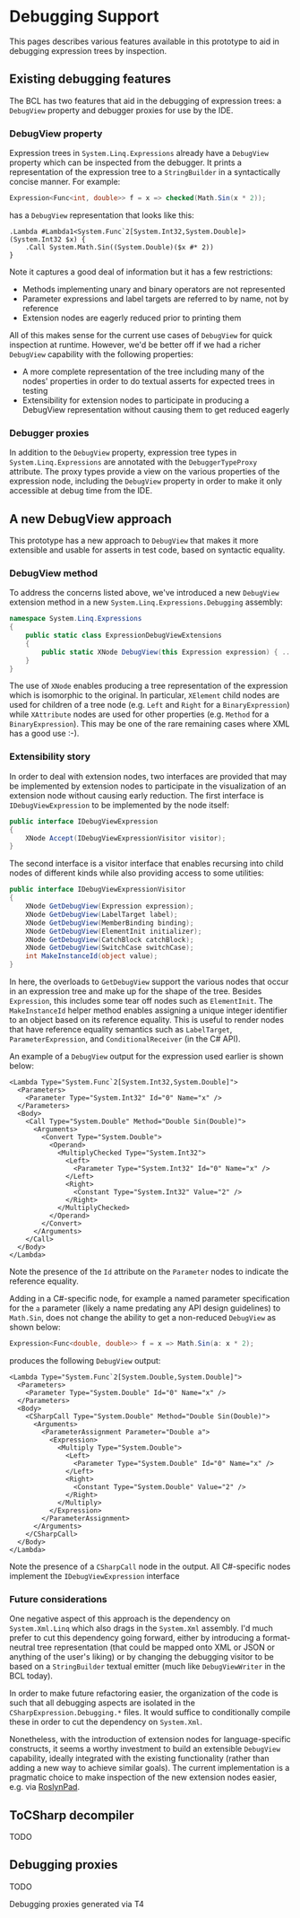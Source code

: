 # Debugging Support

This pages describes various features available in this prototype to aid in debugging expression trees by inspection.

## Existing debugging features

The BCL has two features that aid in the debugging of expression trees: a `DebugView` property and debugger proxies for use by the IDE.

### DebugView property

Expression trees in `System.Linq.Expressions` already have a `DebugView` property which can be inspected from the debugger. It prints a representation of the expression tree to a `StringBuilder` in a syntactically concise manner. For example:

```csharp
Expression<Func<int, double>> f = x => checked(Math.Sin(x * 2));
```

has a `DebugView` representation that looks like this:

```
.Lambda #Lambda1<System.Func`2[System.Int32,System.Double]>(System.Int32 $x) {
    .Call System.Math.Sin((System.Double)($x #* 2))
}
```

Note it captures a good deal of information but it has a few restrictions:

* Methods implementing unary and binary operators are not represented
* Parameter expressions and label targets are referred to by name, not by reference
* Extension nodes are eagerly reduced prior to printing them

All of this makes sense for the current use cases of `DebugView` for quick inspection at runtime. However, we'd be better off if we had a richer `DebugView` capability with the following properties:

* A more complete representation of the tree including many of the nodes' properties in order to do textual asserts for expected trees in testing
* Extensibility for extension nodes to participate in producing a DebugView representation without causing them to get reduced eagerly

### Debugger proxies

In addition to the `DebugView` property, expression tree types in `System.Linq.Expressions` are annotated with the `DebuggerTypeProxy` attribute. The proxy types provide a view on the various properties of the expression node, including the `DebugView` property in order to make it only accessible at debug time from the IDE.

## A new DebugView approach

This prototype has a new approach to `DebugView` that makes it more extensible and usable for asserts in test code, based on syntactic equality.

### DebugView method

To address the concerns listed above, we've introduced a new `DebugView` extension method in a new `System.Linq.Expressions.Debugging` assembly:

```csharp
namespace System.Linq.Expressions
{
    public static class ExpressionDebugViewExtensions
	{
        public static XNode DebugView(this Expression expression) { ... }
    }
}
```

The use of `XNode` enables producing a tree representation of the expression which is isomorphic to the original. In particular, `XElement` child nodes are used for children of a tree node (e.g. `Left` and `Right` for a `BinaryExpression`) while `XAttribute` nodes are used for other properties (e.g. `Method` for a `BinaryExpression`). This may be one of the rare remaining cases where XML has a good use :-).

### Extensibility story

In order to deal with extension nodes, two interfaces are provided that may be implemented by extension nodes to participate in the visualization of an extension node without causing early reduction. The first interface is `IDebugViewExpression` to be implemented by the node itself:

```csharp
public interface IDebugViewExpression
{
    XNode Accept(IDebugViewExpressionVisitor visitor);
}
```

The second interface is a visitor interface that enables recursing into child nodes of different kinds while also providing access to some utilities:

```csharp
public interface IDebugViewExpressionVisitor
{
    XNode GetDebugView(Expression expression);
    XNode GetDebugView(LabelTarget label);
    XNode GetDebugView(MemberBinding binding);
    XNode GetDebugView(ElementInit initializer);
    XNode GetDebugView(CatchBlock catchBlock);
    XNode GetDebugView(SwitchCase switchCase);
    int MakeInstanceId(object value);
}
```

In here, the overloads to `GetDebugView` support the various nodes that occur in an expression tree and make up for the shape of the tree. Besides `Expression`, this includes some tear off nodes such as `ElementInit`. The `MakeInstanceId` helper method enables assigning a unique integer identifier to an object based on its reference equality. This is useful to render nodes that have reference equality semantics such as `LabelTarget`, `ParameterExpression`, and `ConditionalReceiver` (in the C# API).

An example of a `DebugView` output for the expression used earlier is shown below:

```
<Lambda Type="System.Func`2[System.Int32,System.Double]">
  <Parameters>
    <Parameter Type="System.Int32" Id="0" Name="x" />
  </Parameters>
  <Body>
    <Call Type="System.Double" Method="Double Sin(Double)">
      <Arguments>
        <Convert Type="System.Double">
          <Operand>
            <MultiplyChecked Type="System.Int32">
              <Left>
                <Parameter Type="System.Int32" Id="0" Name="x" />
              </Left>
              <Right>
                <Constant Type="System.Int32" Value="2" />
              </Right>
            </MultiplyChecked>
          </Operand>
        </Convert>
      </Arguments>
    </Call>
  </Body>
</Lambda>
```

Note the presence of the `Id` attribute on the `Parameter` nodes to indicate the reference equality.

Adding in a C#-specific node, for example a named parameter specification for the `a` parameter (likely a name predating any API design guidelines) to `Math.Sin`, does not change the ability to get a non-reduced `DebugView` as shown below:

```csharp
Expression<Func<double, double>> f = x => Math.Sin(a: x * 2);
```

produces the following `DebugView` output:

```
<Lambda Type="System.Func`2[System.Double,System.Double]">
  <Parameters>
    <Parameter Type="System.Double" Id="0" Name="x" />
  </Parameters>
  <Body>
    <CSharpCall Type="System.Double" Method="Double Sin(Double)">
      <Arguments>
        <ParameterAssignment Parameter="Double a">
          <Expression>
            <Multiply Type="System.Double">
              <Left>
                <Parameter Type="System.Double" Id="0" Name="x" />
              </Left>
              <Right>
                <Constant Type="System.Double" Value="2" />
              </Right>
            </Multiply>
          </Expression>
        </ParameterAssignment>
      </Arguments>
    </CSharpCall>
  </Body>
</Lambda>
```

Note the presence of a `CSharpCall` node in the output. All C#-specific nodes implement the `IDebugViewExpression` interface

### Future considerations

One negative aspect of this approach is the dependency on `System.Xml.Linq` which also drags in the `System.Xml` assembly. I'd much prefer to cut this dependency going forward, either by introducing a format-neutral tree representation (that could be mapped onto XML or JSON or anything of the user's liking) or by changing the debugging visitor to be based on a `StringBuilder` textual emitter (much like `DebugViewWriter` in the BCL today).

In order to make future refactoring easier, the organization of the code is such that all debugging aspects are isolated in the `CSharpExpression.Debugging.*` files. It would suffice to conditionally compile these in order to cut the dependency on `System.Xml`.

Nonetheless, with the introduction of extension nodes for language-specific constructs, it seems a worthy investment to build an extensible `DebugView` capability, ideally integrated with the existing functionality (rather than adding a new way to achieve similar goals). The current implementation is a pragmatic choice to make inspection of the new extension nodes easier, e.g. via [RoslynPad](RoslynPad.MD).

## ToCSharp decompiler

TODO

## Debugging proxies

TODO

Debugging proxies generated via T4
